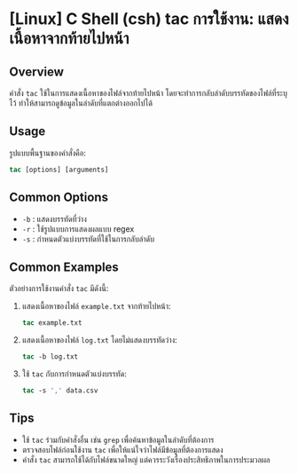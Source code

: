 # [Linux] C Shell (csh) tac การใช้งาน: แสดงเนื้อหาจากท้ายไปหน้า

## Overview
คำสั่ง `tac` ใช้ในการแสดงเนื้อหาของไฟล์จากท้ายไปหน้า โดยจะทำการกลับลำดับบรรทัดของไฟล์ที่ระบุไว้ ทำให้สามารถดูข้อมูลในลำดับที่แตกต่างออกไปได้

## Usage
รูปแบบพื้นฐานของคำสั่งคือ:

```csh
tac [options] [arguments]
```

## Common Options
- `-b` : แสดงบรรทัดที่ว่าง
- `-r` : ใช้รูปแบบการแสดงผลแบบ regex
- `-s` : กำหนดตัวแบ่งบรรทัดที่ใช้ในการกลับลำดับ

## Common Examples
ตัวอย่างการใช้งานคำสั่ง `tac` มีดังนี้:

1. แสดงเนื้อหาของไฟล์ `example.txt` จากท้ายไปหน้า:
    ```csh
    tac example.txt
    ```

2. แสดงเนื้อหาของไฟล์ `log.txt` โดยไม่แสดงบรรทัดว่าง:
    ```csh
    tac -b log.txt
    ```

3. ใช้ `tac` กับการกำหนดตัวแบ่งบรรทัด:
    ```csh
    tac -s ',' data.csv
    ```

## Tips
- ใช้ `tac` ร่วมกับคำสั่งอื่น เช่น `grep` เพื่อค้นหาข้อมูลในลำดับที่ต้องการ
- ตรวจสอบไฟล์ก่อนใช้งาน `tac` เพื่อให้แน่ใจว่าไฟล์มีข้อมูลที่ต้องการแสดง
- คำสั่ง `tac` สามารถใช้ได้กับไฟล์ขนาดใหญ่ แต่ควรระวังเรื่องประสิทธิภาพในการประมวลผล